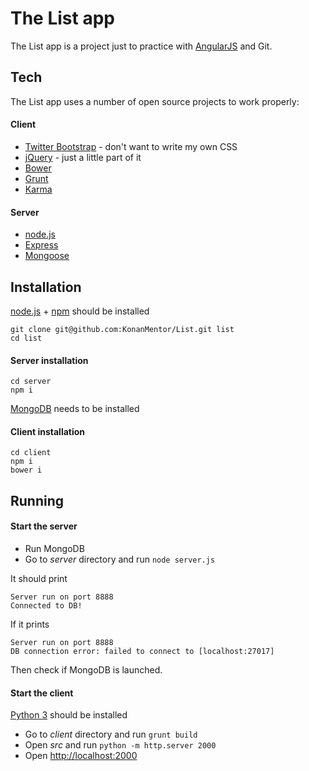 The List app
=========

The List app is a project just to practice with [AngularJS] and Git.

Tech
-----------

The List app uses a number of open source projects to work properly:

#### Client
* [Twitter Bootstrap] - don't want to write my own CSS
* [jQuery] - just a little part of it
* [Bower]
* [Grunt]
* [Karma]

#### Server
* [node.js]
* [Express]
* [Mongoose]

Installation
--------------

[node.js] + [npm] should be installed

```
git clone git@github.com:KonanMentor/List.git list
cd list
```

#### Server installation

```
cd server
npm i
```
[MongoDB] needs to be installed

#### Client installation
```
cd client
npm i
bower i
```

Running
------------
#### Start the server
* Run MongoDB
* Go to *server* directory and run `node server.js`

It should print
```
Server run on port 8888
Connected to DB!
```

If it prints
```
Server run on port 8888
DB connection error: failed to connect to [localhost:27017]
```

Then check if MongoDB is launched.

#### Start the client
[Python 3] should be installed
* Go to *client* directory and run `grunt build`
* Open *src* and run `python -m http.server 2000`
* Open [http://localhost:2000]

[node.js]:http://nodejs.org
[Twitter Bootstrap]:http://twitter.github.com/bootstrap/
[jQuery]:http://jquery.com
[express]:http://expressjs.com
[MongoDb]:http://www.mongodb.org/downloads
[Mongoose]:http://mongoosejs.com/
[Grunt]:http://gruntjs.com/
[Bower]:http://bower.io/
[Karma]:http://karma-runner.github.io/
[AngularJS]:https://angularjs.org/
[npm]:https://www.npmjs.org/
[http://localhost:2000]:http://localhost:2000
[Python 3]:https://www.python.org/downloads/